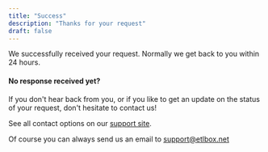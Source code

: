 ```yaml
---
title: "Success"
description: "Thanks for your request"
draft: false
---
```


We successfully received your request. Normally we get back to you within 24 hours. 

#### No response received yet?

If you don't hear back from you, or if you like to get an update on the status of your request, don't hesitate to contact us!

See all contact options on our [support site](/support/options/).

Of course you can always send us an email to <a href="mailto:support%40etlbox&period;net">support&commat;etlbox&period;net</a>
    